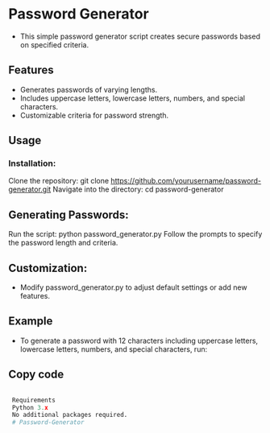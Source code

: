 # Password Generator
- This simple password generator script creates secure passwords based on specified criteria.

## Features
- Generates passwords of varying lengths.
- Includes uppercase letters, lowercase letters, numbers, and special characters.
- Customizable criteria for password strength.

## Usage
### Installation:

 Clone the repository: git clone https://github.com/yourusername/password-generator.git
 Navigate into the directory: cd password-generator

## Generating Passwords:

 Run the script: python password_generator.py
 Follow the prompts to specify the password length and criteria.

## Customization:

- Modify password_generator.py to adjust default settings or add new features.

## Example

- To generate a password with 12 characters including uppercase letters, lowercase letters, numbers, and special characters, run:

## Copy code

```python password_generator.py

 Requirements
 Python 3.x
 No additional packages required.
 # Password-Generator

